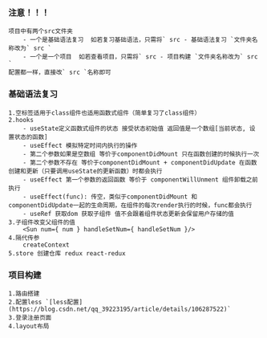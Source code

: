 ### 注意！！！
	项目中有两个src文件夹
		- 一个是基础语法复习  如若复习基础语法，只需将` src - 基础语法复习 `文件夹名称改为` src `
		- 一个是一个项目  如若查看项目，只需将` src - 项目构建 `文件夹名称改为` src `
	配置都一样，直接改` src `名称即可
### 基础语法复习
	1.空标签适用于class组件也适用函数式组件（简单复习了class组件）
	2.hooks
		- useState定义函数式组件的状态 接受状态初始值 返回值是一个数组[当前状态, 设置状态的函数]
		- useEffect 模拟特定时间内执行的操作
		- 第二个参数如果是空数组 等价于componentDidMount 只在函数创建的时候执行一次
		- 第二个参数不存在 等价于componentDidMount + componentDidUpdate 在函数创建和更新（只要调用useState的更新函数）时都会执行
		- useEffect 第一个参数的返回函数 等价于 componentWillUnment 组件卸载之前执行
		- useEffect(func): 传空，类似于componentDidMount 和 componentDidUpdate一起的生命周期，在组件的每次render执行的时候，func都会执行
		- useRef 获取dom 获取子组件 值不会跟着组件状态更新会保留用户存储的值
	3.子组件改变父组件的值
		<Sun num={ num } handleSetNum={ handleSetNum }/>
	4.隔代传参
		createContext
	5.store 创建仓库 redux react-redux
	
### 项目构建
	1.路由搭建
	2.配置less `[less配置](https://blog.csdn.net/qq_39223195/article/details/106287522)`
	3.登录注册页面
	4.layout布局
